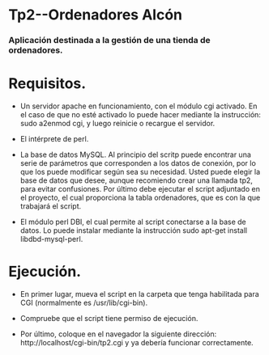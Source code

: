 # Tp2--Ordenadores Alcón 
### Aplicación destinada a la gestión de una tienda de ordenadores.

# Requisitos.

* Un servidor apache en funcionamiento, con el módulo cgi activado. En el caso de que no esté activado lo puede hacer mediante la instrucción: sudo a2enmod cgi, y luego reinicie o recargue el servidor.

* El intérprete de perl. 

* La base de datos MySQL. Al principio del scritp puede encontrar una serie de parámetros que corresponden a los datos de conexión, por lo que los puede modificar según sea su necesidad. Usted puede elegir la base de datos que desee, aunque recomiendo crear una llamada tp2, para evitar confusiones. Por último debe ejecutar el script adjuntado en el proyecto, el cual proporciona la tabla ordenadores, que es con la que trabajará el script.

* El módulo perl DBI, el cual permite al script conectarse a la base de datos. Lo puede instalar mediante la instrucción sudo apt-get install libdbd-mysql-perl.

# Ejecución.

* En primer lugar, mueva el script en la carpeta que tenga habilitada para CGI (normalmente es /usr/lib/cgi-bin).

* Compruebe que el script tiene permiso de ejecución.

* Por último, coloque en el navegador la siguiente dirección: http://localhost/cgi-bin/tp2.cgi y ya debería funcionar correctamente.


